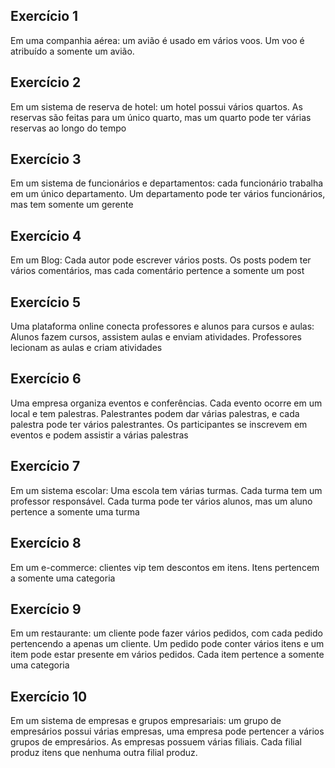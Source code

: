 ## Exercício 1

Em uma companhia aérea: um avião é usado em vários voos. Um voo é atribuído a somente um avião.

## Exercício 2

Em um sistema de reserva de hotel: um hotel possui vários quartos. As reservas são feitas para 
um único quarto, mas um quarto pode ter várias reservas ao longo do tempo

## Exercício 3

Em um sistema de funcionários e departamentos: cada funcionário trabalha em um único 
departamento. Um departamento pode ter vários funcionários, mas tem somente um gerente

## Exercício 4

Em um Blog: Cada autor pode escrever vários posts. Os posts podem ter vários comentários, 
mas cada comentário pertence a somente um post

## Exercício 5

Uma plataforma online conecta professores e alunos para cursos e aulas: Alunos fazem 
cursos, assistem aulas e enviam atividades. Professores lecionam as aulas e criam atividades

## Exercício 6

Uma empresa organiza eventos e conferências. Cada evento ocorre em um local e tem 
palestras. Palestrantes podem dar várias palestras, e cada palestra pode ter vários 
palestrantes. Os participantes se inscrevem em eventos e podem assistir a várias palestras

## Exercício 7

Em um sistema escolar: Uma escola tem várias turmas. Cada turma tem um professor 
responsável. Cada turma pode ter vários alunos, mas um aluno pertence a somente uma turma

## Exercício 8

Em um e-commerce: clientes vip tem descontos em itens. Itens pertencem a somente uma 
categoria

## Exercício 9

Em um restaurante: um cliente pode fazer vários pedidos, com cada pedido pertencendo a 
apenas um cliente. Um pedido pode conter vários itens e um item pode estar presente em 
vários pedidos. Cada item pertence a somente uma categoria

## Exercício 10

Em um sistema de empresas e grupos empresariais: um grupo de empresários possui várias 
empresas, uma empresa pode pertencer a vários grupos de empresários. As empresas
possuem várias filiais. Cada filial produz itens que nenhuma outra filial produz.
